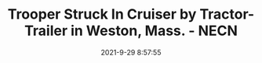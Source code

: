 ---
"title": "Trooper Struck In Cruiser by Tractor-Trailer in Weston, Mass. - NECN"
"date": "2021-9-29 8:57:55"
"feed_name": "GOOGLENEWSCONSTRUCTION"
"feed_website": "https://news.google.com/search?q=construction%2Bincident&hl=en-US&gl=US&ceid=US:en"
"feed_rss": "https://news.google.com/rss/search?q=construction%2Bincident&hl=en-US&gl=US&ceid=US:en"
"link": "https://www.necn.com/news/local/trooper-struck-in-cruiser-by-tractor-trailer-in-weston-mass/2563670/"
"source": "{'href': 'https://www.necn.com', 'title': 'NECN'}"
"file": "_posts/2021-1-1-541fc578653afcf434c2a911b31ca7d8d4ac34c7.md"
"accident": "0"
"drilling": "0"
"dead": "0"
"injured": "0"
"arrested": "0"
"where": "unknown site"
"causes": "unknown"
"place": "unknown place"
---
